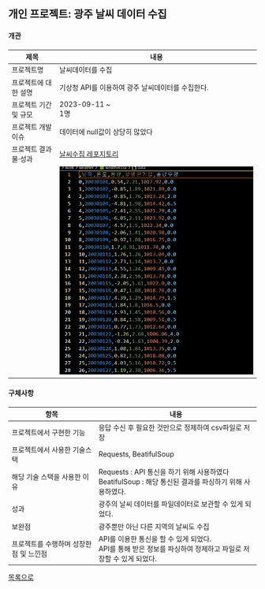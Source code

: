 ## 개인 프로젝트: 광주 날씨 데이터 수집
#### 개관
|제목|내용|
|----|----|
|프로젝트명|날씨데이터를 수집|
|프로젝트에 대한 설명|기상청 API를 이용하여 광주 날씨데이터를 수집한다.|
|프로젝트 기간 및 규모|2023-09-11 ~ <br> 1명|
|프로젝트 개발 이슈|데이터에 null값이 상당히 많았다|
|프로젝트 결과물·성과|[날씨수집 레포지토리](https://github.com/portk/getting_weather)|
||![weatherData](https://github.com/portk/portfolio/blob/main/images/weather.png)|

#### 구체사항
|항목|내용|
|----|----|
|프로젝트에서 구현한 기능|응답 수신 후 필요한 것만으로 정제하여 csv파일로 저장|
|프로젝트에서 사용한 기술스택|Requests, BeatifulSoup|
|해당 기술 스택을 사용한 이유|Requests : API 통신을 하기 위해 사용하였다<br>BeatifulSoup : 해당 통신된 결과를 파싱하기 위해 사용하였다.|
|성과|광주의 날씨 데이터를 파일데이터로 보관할 수 있게 되었다.|
|보완점|광주뿐만 아닌 다른 지역의 날씨도 수집|
|프로젝트를 수행하며 성장한점 및 느낀점|API를 이용한 통신을 할 수 있게 되었다.<br>API를 통해 받은 정보를 파싱하여 정제하고 파일로 저장할 수 있게 되었다.|

[목록으로](https://github.com/portk/portfolio)
